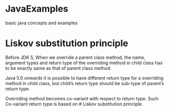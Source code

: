 # JavaExamples
basic java concepts and examples

# Liskov substitution principle
Before JDK 5, When we override a parent class method, the name, argument types and return type of the overriding method in child class has to be exactly same as that of parent class method.

Java 5.0 onwards it is possible to have different return type for a overriding method in child class, but child’s return type should be sub-type of parent’s return type.

Overriding method becomes co-variant with respect to return type.  Such Co-variant return type is based on # Liskov substitution principle.



